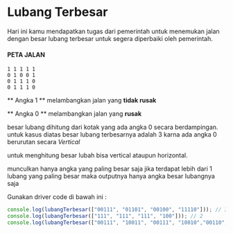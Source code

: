 # Lubang Terbesar

Hari ini kamu mendapatkan tugas dari pemerintah untuk menemukan jalan dengan besar lubang terbesar untuk segera diperbaiki oleh pemerintah.

#### PETA JALAN
```
1 1 1 1 1
0 1 0 0 1
0 1 1 1 0
0 1 1 1 0
```
** Angka 1 ** melambangkan jalan yang **tidak rusak**

** Angka 0 ** melambangkan jalan yang **rusak**

besar lubang dihitung dari kotak yang ada angka 0 secara berdampingan. untuk kasus diatas besar lubang terbesarnya adalah 3 karna ada angka 0 berurutan secara *Vertical*

untuk menghitung besar lubah bisa vertical ataupun horizontal.

munculkan hanya angka yang paling besar saja jika terdapat lebih dari 1 lubang yang paling besar maka outputnya hanya angka besar lubangnya saja


Gunakan driver code di bawah ini :

```javascript
console.log(lubangTerbesar(["00111", "01101", "00100", "11110"])); // 3
console.log(lubangTerbesar(["111", "111", "111", "100"])); // 2
console.log(lubangTerbesar(["00111", "10011", "00111", "10010","00110",'10111'])); // 6
```

